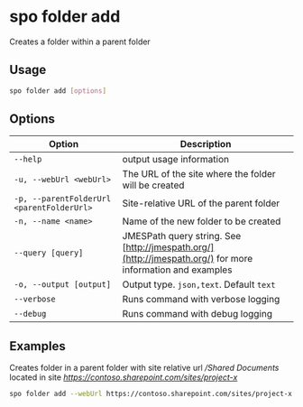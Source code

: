 # spo folder add

Creates a folder within a parent folder

## Usage

```sh
spo folder add [options]
```

## Options

Option|Description
------|-----------
`--help`|output usage information
`-u, --webUrl <webUrl>`|The URL of the site where the folder will be created
`-p, --parentFolderUrl <parentFolderUrl>`|Site-relative URL of the parent folder
`-n, --name <name>`|Name of the new folder to be created
`--query [query]`|JMESPath query string. See [http://jmespath.org/](http://jmespath.org/) for more information and examples
`-o, --output [output]`|Output type. `json,text`. Default `text`
`--verbose`|Runs command with verbose logging
`--debug`|Runs command with debug logging

## Examples

Creates folder in a parent folder with site relative url _/Shared Documents_ located in site _https://contoso.sharepoint.com/sites/project-x_

```sh
spo folder add --webUrl https://contoso.sharepoint.com/sites/project-x --parentFolderUrl '/Shared Documents' --name 'My Folder Name'
```